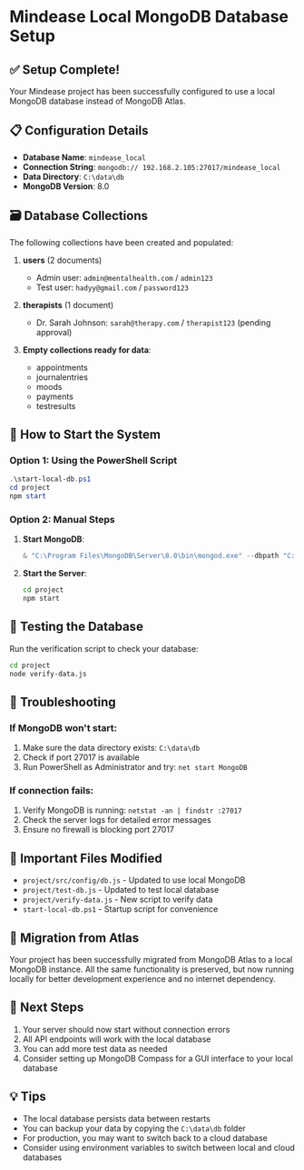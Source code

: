# Mindease Local MongoDB Database Setup

## ✅ Setup Complete!

Your Mindease project has been successfully configured to use a local MongoDB database instead of MongoDB Atlas.

## 📋 Configuration Details

- **Database Name**: `mindease_local`
- **Connection String**: `mongodb:// 192.168.2.105:27017/mindease_local`
- **Data Directory**: `C:\data\db`
- **MongoDB Version**: 8.0

## 🗃️ Database Collections

The following collections have been created and populated:

1. **users** (2 documents)
   - Admin user: `admin@mentalhealth.com` / `admin123`
   - Test user: `hadyy@gmail.com` / `password123`

2. **therapists** (1 document)
   - Dr. Sarah Johnson: `sarah@therapy.com` / `therapist123` (pending approval)

3. **Empty collections ready for data**:
   - appointments
   - journalentries
   - moods
   - payments
   - testresults

## 🚀 How to Start the System

### Option 1: Using the PowerShell Script
```powershell
.\start-local-db.ps1
cd project
npm start
```

### Option 2: Manual Steps
1. **Start MongoDB**:
   ```powershell
   & "C:\Program Files\MongoDB\Server\8.0\bin\mongod.exe" --dbpath "C:\data\db"
   ```

2. **Start the Server**:
   ```bash
   cd project
   npm start
   ```

## 🧪 Testing the Database

Run the verification script to check your database:
```bash
cd project
node verify-data.js
```

## 🔧 Troubleshooting

### If MongoDB won't start:
1. Make sure the data directory exists: `C:\data\db`
2. Check if port 27017 is available
3. Run PowerShell as Administrator and try: `net start MongoDB`

### If connection fails:
1. Verify MongoDB is running: `netstat -an | findstr :27017`
2. Check the server logs for detailed error messages
3. Ensure no firewall is blocking port 27017

## 📁 Important Files Modified

- `project/src/config/db.js` - Updated to use local MongoDB
- `project/test-db.js` - Updated to test local database
- `project/verify-data.js` - New script to verify data
- `start-local-db.ps1` - Startup script for convenience

## 🔄 Migration from Atlas

Your project has been successfully migrated from MongoDB Atlas to a local MongoDB instance. All the same functionality is preserved, but now running locally for better development experience and no internet dependency.

## 🎯 Next Steps

1. Your server should now start without connection errors
2. All API endpoints will work with the local database
3. You can add more test data as needed
4. Consider setting up MongoDB Compass for a GUI interface to your local database

## 💡 Tips

- The local database persists data between restarts
- You can backup your data by copying the `C:\data\db` folder
- For production, you may want to switch back to a cloud database
- Consider using environment variables to switch between local and cloud databases
